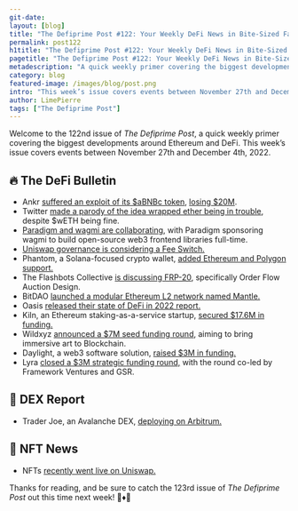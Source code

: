 ```yaml
---
git-date:
layout: [blog]
title: "The Defiprime Post #122: Your Weekly DeFi News in Bite-Sized Fashion"
permalink: post122
h1title: "The Defiprime Post #122: Your Weekly DeFi News in Bite-Sized Fashion"
pagetitle: "The Defiprime Post #122: Your Weekly DeFi News in Bite-Sized Fashion"
metadescription: "A quick weekly primer covering the biggest developments around Ethereum and DeFi. This week’s issue covers events between November 27th and December 4th, 2022"
category: blog
featured-image: /images/blog/post.png
intro: "This week’s issue covers events between November 27th and December 4th, 2022"
author: LimePierre
tags: ["The Defiprime Post"]
---
```


Welcome to the 122nd issue of _The Defiprime Post_, a quick weekly primer covering the biggest developments around Ethereum and DeFi. This week’s issue covers events between November 27th and December 4th, 2022.


## 🔥 The DeFi Bulletin

* Ankr [suffered an exploit of its $aBNBc token](https://twitter.com/defiprime/status/1598493688048783366), [losing $20M](https://www.theblock.co/post/191668/attacker-pockets-20-million-in-exploits-on-ankr-and-helio).
* Twitter [made a parody of the idea wrapped ether being in trouble](https://www.theblock.co/post/190296/wrapped-ether-remains-perfectly-fine-despite-jokes-on-twitter), despite $wETH being fine.
* [Paradigm and wagmi are collaborating](https://www.paradigm.xyz/2022/11/paradigm-and-wagmi), with Paradigm sponsoring wagmi to build open-source web3 frontend libraries full-time.
* [Uniswap governance is considering a Fee Switch.](https://gov.uniswap.org/t/fee-switch-pilot-update-vote/19514)
* Phantom, a Solana-focused crypto wallet, [added Ethereum and Polygon support.](https://techcrunch.com/2022/11/29/solana-focused-crypto-wallet-phantom-adds-ethereum-and-polygon-support/)
* The Flashbots Collective [is discussing FRP-20](https://collective.flashbots.net/t/frp-20-an-initial-approach-to-order-flow-auction-design/789), specifically Order Flow Auction Design.
* BitDAO [launched a modular Ethereum L2 network named Mantle.](https://www.theblock.co/post/190926/bitdao-launches-modular-ethereum-layer-2-network-mantle?utm_source=twitter&utm_medium=social&s=35)
* Oasis [released their state of DeFi in 2022 report.](https://oasisapp.typeform.com/stateofdefi)
* Kiln, an Ethereum staking-as-a-service startup, [secured $17.6M in funding.](https://www.coindesk.com/business/2022/11/28/ethereum-staking-as-a-service-startup-kiln-raises-176m/)
* Wildxyz [announced a $7M seed funding round](https://medium.com/wildxyz/wildxyz-debuts-with-7m-in-seed-funding-to-bring-immersive-art-to-the-blockchain-63e29f175593), aiming to bring immersive art to Blockchain.
* Daylight, a web3 software solution, [raised $3M in funding.](https://www.theblock.co/post/189974/framework-ventures-and-chapter-one-back-web3-software-solution-daylight-exclusive)
* Lyra [closed a $3M strategic funding round,](https://blog.lyra.finance/lyra-raises-strategic-round/) with the round co-led by Framework Ventures and GSR.


## 💱 DEX Report

* Trader Joe, an Avalanche DEX, [deploying on Arbitrum.](https://www.theblock.co/post/191582/avalanche-dex-trader-joe-is-deploying-on-arbitrum)


## 💎 NFT News

* NFTs [recently went live on Uniswap.](https://uniswap.org/blog/uniswap-nft-aggregator-announcement)

Thanks for reading, and be sure to catch the 123rd issue of _The Defiprime Post_ out this time next week! 👋♦️👋